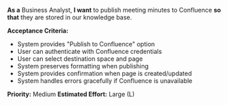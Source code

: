 **As a** Business Analyst, **I want** to publish meeting minutes to Confluence **so that** they are stored in our knowledge base.

**Acceptance Criteria:**
- System provides "Publish to Confluence" option
- User can authenticate with Confluence credentials
- User can select destination space and page
- System preserves formatting when publishing
- System provides confirmation when page is created/updated
- System handles errors gracefully if Confluence is unavailable

**Priority:** Medium
**Estimated Effort:** Large (L)